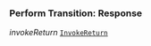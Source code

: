 

### Perform Transition: Response  
  
<article>

*invokeReturn* [`InvokeReturn`](/docs/invokereturn--page#invokereturn) 

</article>

